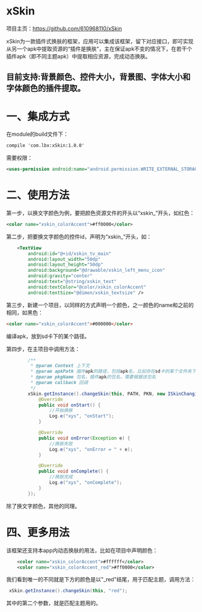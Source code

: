 # xSkin

项目主页：https://github.com/610968110/xSkin

xSkin为一款插件式换肤的框架，应用可以集成该框架，留下对应接口，即可实现从另一个apk中提取资源的“插件是换肤”，主在保证apk不变的情况下，在若干个插件apk（即不同主题apk）中提取相应资源，完成动态换肤。     
        
目前支持:背景颜色、控件大小，背景图、字体大小和字体颜色的插件提取。      
---
一、集成方式      
=====
在module的build文件下：       
````Xml
compile 'com.lbx:xSkin:1.0.0'
````

需要权限：
```Xml
<uses-permission android:name="android.permission.WRITE_EXTERNAL_STORAGE" />
````

二、使用方法
====
第一步，以换文字颜色为例，要把颜色资源文件的开头以“xskin_”开头，如红色：
````Xml
<color name="xskin_colorAccent">#ff0000</color>
````

第二步，把要换文字颜色的控件id，声明为“xskin_”开头，如：
````Xml
    <TextView
        android:id="@+id/xskin_tv_main"
        android:layout_width="50dp"
        android:layout_height="50dp"
        android:background="@drawable/xskin_left_menu_icon"
        android:gravity="center"
        android:text="@string/xskin_text"
        android:textColor="@color/xskin_colorAccent"
        android:textSize="@dimen/xskin_textsize" />
````

第三步，新建一个项目，以同样的方式声明一个颜色，之一颜色的name和之前的相同，如黑色：
````Html
<color name="xskin_colorAccent">#000000</color>
````

编译apk，放到sd卡下的某个路径。

第四步，在主项目中调用方法：
````Java
        /**
         * @param Context 上下文
         * @param apkPath 插件apk的路径，包括apk名，比如存在sd卡的某个文件夹下 *** / *** / 123.apk
         * @param pkgName 包名，插件apk的包名，需要根据该包名 
         * @param callback 回调
         */
        xSkin.getInstance().changeSkin(this, PATH, PKN, new ISkinChangingCallback() {
            @Override
            public void onStart() {
                //开始换肤
                Log.e("xys", "onStart");
            }

            @Override
            public void onError(Exception e) {
                //换肤失败
                Log.e("xys", "onError = " + e);
            }

            @Override
            public void onComplete() {
                //换肤完成
                Log.e("xys", "onComplete");
            }
        });
````

除了换文字颜色，其他的同理。

四、更多用法
===
该框架还支持本app内动态换肤的用法，比如在项目中声明颜色：
````Xml
    <color name="xskin_colorAccent">#ffffff</color>
    <color name="xskin_colorAccent_red">#ff0000</color>
````

我们看到唯一的不同就是下方的颜色是以"_red"结尾，用于匹配主题，调用方法：
````Java
 xSkin.getInstance().changeSkin(this, "red");
````

其中的第二个参数，就是匹配主题用的。
